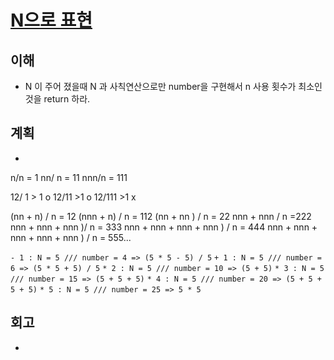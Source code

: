 # [N으로 표현](https://programmers.co.kr/learn/courses/30/lessons/42895?language=javascript)

## 이해

- N 이 주어 졌을때 N 과 사칙연산으로만 number을 구현해서 n 사용 횟수가 최소인 것을 return 하라.

## 계획

- 

n/n = 1
nn/ n = 11
nnn/n = 111

12/ 1 > 1 o
12/11 >1 o
12/111 >1 x

(nn + n) / n = 12
(nnn + n) / n = 112 
(nn + nn ) / n = 22
nnn + nnn / n  =222 
nnn + nnn + nnn )/ n = 333
nnn + nnn + nnn + nnn ) / n = 444
nnn + nnn + nnn + nnn + nnn ) / n = 555...

`- 1 : N = 5 /// number = 4 => (5 * 5 - 5) / 5`
`+ 1 : N = 5 /// number = 6 => (5 * 5 + 5) / 5`
`* 2 : N = 5 /// number = 10 => (5 + 5)`
`* 3 : N = 5 /// number = 15 => (5 + 5 + 5)`
`* 4 : N = 5 /// number = 20 => (5 + 5 + 5 + 5)`
`* 5 : N = 5 /// number = 25 => 5 * 5`


## 회고

- 